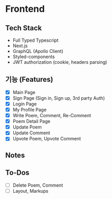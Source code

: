 # Frontend

## Tech Stack

- Full Typed Typescript
- Next.js
- GraphQL (Apollo Client)
- Styled-components
- JWT authorization (cookie, headers parsing)

## 기능 (Features)

- [x] Main Page
- [x] Sign Page (Sign in, Sign up, 3rd party Auth)
- [x] Login Page
- [x] My Profile Page
- [x] Write Poem, Comment, Re-Comment
- [x] Poem Detail Page
- [x] Update Poem
- [x] Update Comment
- [x] Upvote Poem, Upvote Comment

## Notes

## To-Dos

- [ ] Delete Poem, Comment
- [ ] Layout, Markups
